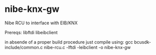 nibe-knx-gw
===========

Nibe RCU to interface with EIB/KNX


Prereqs:
libftdi
libeibclient

in absende of a proper build procedure just compile using:
gcc bcusdk-include/common.c nibe-rcu.c -lftdi -leibclient -o nibe-knx-gw
